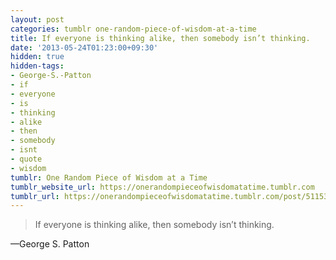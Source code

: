 ```yaml
---
layout: post
categories: tumblr one-random-piece-of-wisdom-at-a-time
title: If everyone is thinking alike, then somebody isn’t thinking.
date: '2013-05-24T01:23:00+09:30'
hidden: true
hidden-tags:
- George-S.-Patton
- if
- everyone
- is
- thinking
- alike
- then
- somebody
- isnt
- quote
- wisdom
tumblr: One Random Piece of Wisdom at a Time
tumblr_website_url: https://onerandompieceofwisdomatatime.tumblr.com
tumblr_url: https://onerandompieceofwisdomatatime.tumblr.com/post/51153052385/if-everyone-is-thinking-alike-then-somebody-isnt
---
```

> If everyone is thinking alike, then somebody isn’t thinking.

—George S. Patton
